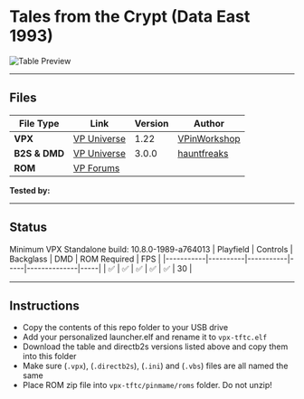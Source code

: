 # Tales from the Crypt (Data East 1993)

![Table Preview](https://vpuniverse.com/screenshots/monthly_2021_07/cab_tftc.jpg.1158b266c80c9ec2a3dbf4f557f6b8b3.jpg)

---

## Files
| File Type | Link | Version | Author | 
|-----------|--------|----------|--------------|
| **VPX** | [VP Universe](https://vpuniverse.com/files/file/6933-tales-from-the-crypt-vpw-premium-data-east-1993/) | 1.22 | [VPinWorkshop](https://vpuniverse.com/profile/40692-vpinworkshop/) |
| **B2S & DMD** | [VP Universe](https://vpuniverse.com/files/file/11194-tales-from-the-crypt-data-east-1993-b2s-with-full-dmd/) | 3.0.0 | [hauntfreaks](https://vpuniverse.com/profile/5216-hauntfreaks/) |
| **ROM** | [VP Forums](https://www.vpforums.org/index.php?app=downloads&showfile=11340) | |  |

**Tested by:** 

---

## Status 

Minimum VPX Standalone build: 10.8.0-1989-a764013
| Playfield | Controls | Backglass | DMD | ROM Required | FPS | 
|-----------|----------|-----------|-----|--------------|-----|
| :white_check_mark: | :white_check_mark: | :white_check_mark: | :white_check_mark: | :white_check_mark: | 30 |

---

## Instructions

- Copy the contents of this repo folder to your USB drive
- Add your personalized launcher.elf and rename it to `vpx-tftc.elf`
- Download the table and directb2s versions listed above and copy them into this folder
- Make sure (`.vpx`), (`.directb2s`), (`.ini`) and (`.vbs`) files are all named the same
- Place ROM zip file into `vpx-tftc/pinmame/roms` folder. Do not unzip!
